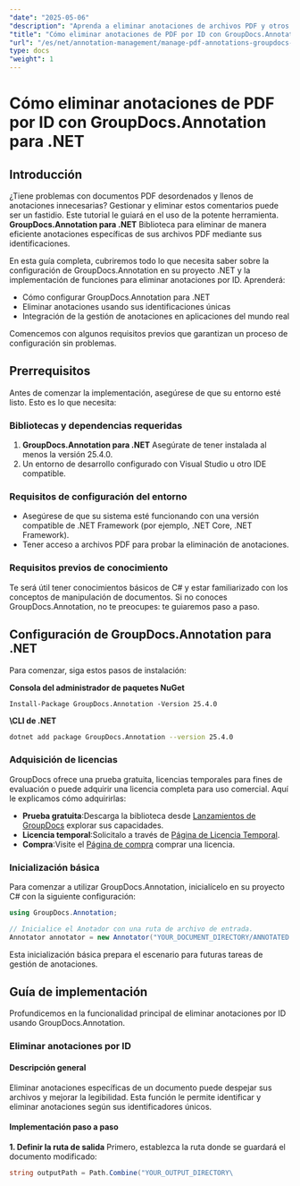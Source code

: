 ```yaml
---
"date": "2025-05-06"
"description": "Aprenda a eliminar anotaciones de archivos PDF y otros documentos de forma eficiente con GroupDocs.Annotation para .NET. Descubra guías paso a paso, prácticas recomendadas y aplicaciones prácticas."
"title": "Cómo eliminar anotaciones de PDF por ID con GroupDocs.Annotation para .NET"
"url": "/es/net/annotation-management/manage-pdf-annotations-groupdocs-dotnet-remove-id/"
type: docs
"weight": 1
---
```


# Cómo eliminar anotaciones de PDF por ID con GroupDocs.Annotation para .NET

## Introducción

¿Tiene problemas con documentos PDF desordenados y llenos de anotaciones innecesarias? Gestionar y eliminar estos comentarios puede ser un fastidio. Este tutorial le guiará en el uso de la potente herramienta. **GroupDocs.Annotation para .NET** Biblioteca para eliminar de manera eficiente anotaciones específicas de sus archivos PDF mediante sus identificaciones.

En esta guía completa, cubriremos todo lo que necesita saber sobre la configuración de GroupDocs.Annotation en su proyecto .NET y la implementación de funciones para eliminar anotaciones por ID. Aprenderá:
- Cómo configurar GroupDocs.Annotation para .NET
- Eliminar anotaciones usando sus identificaciones únicas
- Integración de la gestión de anotaciones en aplicaciones del mundo real

Comencemos con algunos requisitos previos que garantizan un proceso de configuración sin problemas.

## Prerrequisitos

Antes de comenzar la implementación, asegúrese de que su entorno esté listo. Esto es lo que necesita:

### Bibliotecas y dependencias requeridas
1. **GroupDocs.Annotation para .NET** Asegúrate de tener instalada al menos la versión 25.4.0.
2. Un entorno de desarrollo configurado con Visual Studio u otro IDE compatible.

### Requisitos de configuración del entorno
- Asegúrese de que su sistema esté funcionando con una versión compatible de .NET Framework (por ejemplo, .NET Core, .NET Framework).
- Tener acceso a archivos PDF para probar la eliminación de anotaciones.

### Requisitos previos de conocimiento
Te será útil tener conocimientos básicos de C# y estar familiarizado con los conceptos de manipulación de documentos. Si no conoces GroupDocs.Annotation, no te preocupes: te guiaremos paso a paso.

## Configuración de GroupDocs.Annotation para .NET

Para comenzar, siga estos pasos de instalación:

**Consola del administrador de paquetes NuGet**

```shell
Install-Package GroupDocs.Annotation -Version 25.4.0
```

**\CLI de .NET**

```bash
dotnet add package GroupDocs.Annotation --version 25.4.0
```

### Adquisición de licencias
GroupDocs ofrece una prueba gratuita, licencias temporales para fines de evaluación o puede adquirir una licencia completa para uso comercial. Aquí le explicamos cómo adquirirlas:
- **Prueba gratuita**:Descarga la biblioteca desde [Lanzamientos de GroupDocs](https://releases.groupdocs.com/annotation/net/) explorar sus capacidades.
- **Licencia temporal**:Solicitalo a través de [Página de Licencia Temporal](https://purchase.groupdocs.com/temporary-license/).
- **Compra**:Visite el [Página de compra](https://purchase.groupdocs.com/buy) comprar una licencia.

### Inicialización básica
Para comenzar a utilizar GroupDocs.Annotation, inicialícelo en su proyecto C# con la siguiente configuración:

```csharp
using GroupDocs.Annotation;

// Inicialice el Anotador con una ruta de archivo de entrada.
Annotator annotator = new Annotator("YOUR_DOCUMENT_DIRECTORY/ANNOTATED.pdf");
```

Esta inicialización básica prepara el escenario para futuras tareas de gestión de anotaciones.

## Guía de implementación

Profundicemos en la funcionalidad principal de eliminar anotaciones por ID usando GroupDocs.Annotation.

### Eliminar anotaciones por ID
#### Descripción general
Eliminar anotaciones específicas de un documento puede despejar sus archivos y mejorar la legibilidad. Esta función le permite identificar y eliminar anotaciones según sus identificadores únicos.

#### Implementación paso a paso
**1. Definir la ruta de salida**
Primero, establezca la ruta donde se guardará el documento modificado:

```csharp
string outputPath = Path.Combine("YOUR_OUTPUT_DIRECTORY\